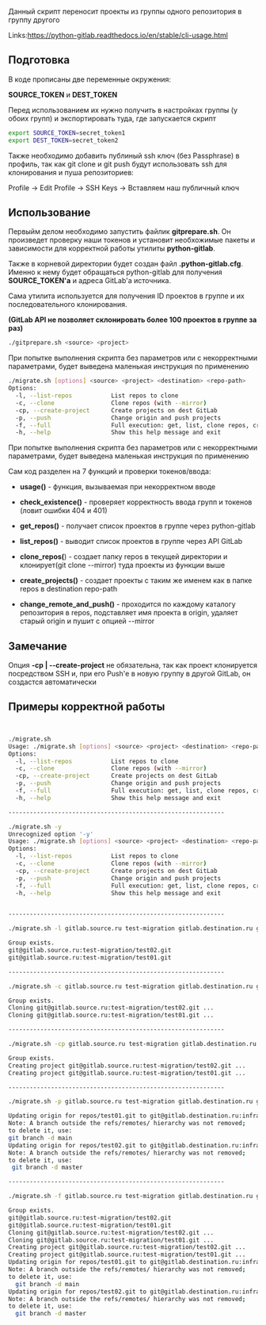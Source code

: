Данный скрипт переносит проекты из группы одного репозитория в группу другого

Links:https://python-gitlab.readthedocs.io/en/stable/cli-usage.html


## Подготовка 

В коде прописаны две переменные окружения:

**SOURCE_TOKEN** и **DEST_TOKEN**


Перед использованием их нужно получить в настройках группы (у обоих групп) и экспортировать туда,
где запускается скрипт


```bash
export SOURCE_TOKEN=secret_token1
export DEST_TOKEN=secret_token2

```

Также необходимо добавить публиный ssh ключ (без Passphrase)  в профиль, так как git clone и git push будут использовать
ssh для клонирования и пуша репозиториев:

Profile -> Edit Profile -> SSH Keys -> Вставляем наш публичный ключ


## Использование


Первыйм делом необходимо запустить файлик **gitprepare.sh**. 
Он произведет проверку наши токенов и установит необхожимые пакеты и зависимости 
для корректной работы утилиты **python-gitlab**.


Также в корневой директории будет создан файл **.python-gitlab.cfg**. Именно к нему будет обращаться
python-gitlab для получения **SOURCE_TOKEN'a** и адреса GitLab'а  источника.


Сама утилита используется для получения ID проектов в группе и их последовательного клонирования. 

**(GitLab API не позволяет склонировать более 100 проектов в группе за раз)**



```bash
./gitprepare.sh <source> <project>

```

При попытке выполнения скрипта без параметров или с некорректными параметрами, будет выведена маленькая инструкция по применению




```bash
./migrate.sh [options] <source> <project> <destination> <repo-path>
Options:
  -l, --list-repos           List repos to clone
  -c, --clone                Clone repos (with --mirror)
  -cp, --create-project      Create projects on dest GitLab
  -p, --push                 Change origin and push projects
  -f, --full                 Full execution: get, list, clone repos, create projects on dest GitLab, change remote and push (with --mirror)
  -h, --help                 Show this help message and exit
```

При попытке выполнения скрипта без параметров или с некорректными параметрами, будет выведена маленькая инструкция по применению


Сам код разделен на 7 функций и проверки токенов/ввода:

-  **usage()** - функция, вызываемая при некорректном вводе  

-  **check_existence()** - проверяет корректность ввода групп и токенов (ловит ошибки 404 и 401)

-  **get_repos()** - получает список проектов в группе через python-gitlab

-  **list_repos()** - выводит список проектов в группе через API GitLab

-  **clone_repos(**) - создает папку repos в текущей директории и клонирует(git clone --mirror) туда проекты из функции выше  

-  **create_projects()** - создает проекты с таким же именем как в папке repos в destination repo-path

-  **change_remote_and_push()** - проходится по каждому каталогу репозитория в repos, подставляет имя проекта в origin, удаляет старый  origin и пушит с опцией --mirror





## Замечание

Опция **-cp | --create-project** не обязательна, так как проект клонируется посредством SSH и, 
при его Push'e в новую группу в другой GitLab, он создастся автоматически


## Примеры корректной работы

```bash


./migrate.sh
Usage: ./migrate.sh [options] <source> <project> <destination> <repo-path>
Options:
  -l, --list-repos           List repos to clone
  -c, --clone                Clone repos (with --mirror)
  -cp, --create-project      Create projects on dest GitLab
  -p, --push                 Change origin and push projects
  -f, --full                 Full execution: get, list, clone repos, create projects on dest GitLab, change remote and push (with --mirror)
  -h, --help                 Show this help message and exit

-------------------------------------------------------------

./migrate.sh -y
Unrecognized option '-y'
Usage: ./migrate.sh [options] <source> <project> <destination> <repo-path>
Options:
  -l, --list-repos           List repos to clone
  -c, --clone                Clone repos (with --mirror)
  -cp, --create-project      Create projects on dest GitLab
  -p, --push                 Change origin and push projects
  -f, --full                 Full execution: get, list, clone repos, create projects on dest GitLab, change remote and push (with --mirror)
  -h, --help                 Show this help message and exit


-------------------------------------------------------------

./migrate.sh -l gitlab.source.ru test-migration gitlab.destination.ru gitlab-migration

Group exists.
git@gitlab.source.ru:test-migration/test02.git
git@gitlab.source.ru:test-migration/test01.git

-------------------------------------------------------------

./migrate.sh -c gitlab.source.ru test-migration gitlab.destination.ru gitlab-migration

Group exists.
Cloning git@gitlab.source.ru:test-migration/test02.git ...
Cloning git@gitlab.source.ru:test-migration/test01.git ...

-------------------------------------------------------------

./migrate.sh -cp gitlab.source.ru test-migration gitlab.destination.ru gitlab-migration

Group exists.
Creating project git@gitlab.source.ru:test-migration/test02.git ...
Creating project git@gitlab.source.ru:test-migration/test01.git ...

-------------------------------------------------------------

./migrate.sh -p gitlab.source.ru test-migration gitlab.destination.ru gitlab-migration

Updating origin for repos/test01.git to git@gitlab.destination.ru:infra-openstack/gitlab-migration/test01.git
Note: A branch outside the refs/remotes/ hierarchy was not removed;
to delete it, use:
git branch -d main
Updating origin for repos/test02.git to git@gitlab.destination.ru:infra-openstack/gitlab-migration/test02.git
Note: A branch outside the refs/remotes/ hierarchy was not removed;
to delete it, use:
 git branch -d master

-------------------------------------------------------------

./migrate.sh -f gitlab.source.ru test-migration gitlab.destination.ru gitlab-migration

Group exists.
git@gitlab.source.ru:test-migration/test02.git
git@gitlab.source.ru:test-migration/test01.git
Cloning git@gitlab.source.ru:test-migration/test02.git ...
Cloning git@gitlab.source.ru:test-migration/test01.git ...
Creating project git@gitlab.source.ru:test-migration/test02.git ...
Creating project git@gitlab.source.ru:test-migration/test01.git ...
Updating origin for repos/test01.git to git@gitlab.destination.ru:infra-openstack/gitlab-migration/test01.git
Note: A branch outside the refs/remotes/ hierarchy was not removed;
to delete it, use:
  git branch -d main
Updating origin for repos/test02.git to git@gitlab.destination.ru:infra-openstack/gitlab-migration/test02.git
Note: A branch outside the refs/remotes/ hierarchy was not removed;
to delete it, use:
  git branch -d master

```

